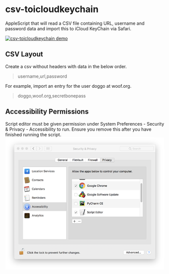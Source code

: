 # csv-toicloudkeychain
AppleScript that will read a CSV file containing URL, username and password data and import this to iCloud KeyChain via Safari.


[![csv-toicloudkeychain demo](https://img.youtube.com/vi/DcaovWMov_U/0.jpg)](https://youtu.be/DcaovWMov_U)

## CSV Layout
Create a csv without headers with data in the below order.
>username,url,password

For example, import an entry for the user doggo at woof.org.
>doggo,woof.org,secretbonepass

## Accessibility Permissions
Script editor must be given permission under System Preferences - Security & Privacy - Accessibility to run. Ensure you remove this after you have finished running the script.
![alt tag](scripteditor-permissions.png)
